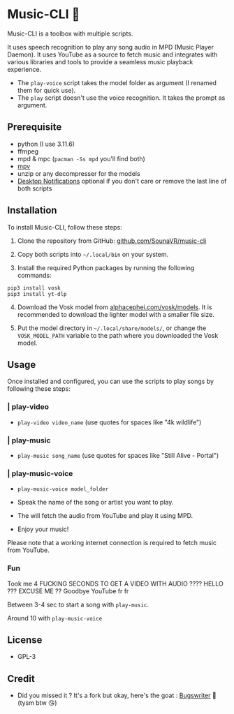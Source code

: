 # Music-CLI 🎹

Music-CLI is a toolbox with multiple scripts.

It uses speech recognition to play any song audio in MPD (Music Player Daemon). It uses YouTube as a source to fetch music and integrates with various libraries and tools to provide a seamless music playback experience.

- The `play-voice` script takes the model folder as argument (I renamed them for quick use).
- The `play` script doesn't use the voice recognition. It takes the prompt as argument.

## Prerequisite
- python (I use 3.11.6)
- ffmpeg
- mpd & mpc (`pacman -Ss mpd` you'll find both)
- [mpv](https://archlinux.org/packages/extra/x86_64/mpv/)
- unzip or any decompresser for the models
- [Desktop Notifications](https://wiki.archlinux.org/title/Desktop_notifications)
optional if you don't care or remove the last line of both scripts

## Installation

To install Music-CLI, follow these steps:

1. Clone the repository from GitHub: [github.com/SounaVR/music-cli](https://github.com/SounaVR/music-cli)

2. Copy both scripts into `~/.local/bin` on your system.

3. Install the required Python packages by running the following commands:

```
pip3 install vosk
pip3 install yt-dlp
```

4. Download the Vosk model from [alphacephei.com/vosk/models](https://alphacephei.com/vosk/models). It is recommended to download the lighter model with a smaller file size.

5. Put the model directory in `~/.local/share/models/`, or change the `VOSK_MODEL_PATH` variable to the path where you downloaded the Vosk model.

## Usage

Once installed and configured, you can use the scripts to play songs by following these steps:

### | play-video
- `play-video video_name` (use quotes for spaces like "4k wildlife")

### | play-music

- `play-music song_name` (use quotes for spaces like "Still Alive - Portal")

### | play-music-voice

- `play-music-voice model_folder`

- Speak the name of the song or artist you want to play.

- The will fetch the audio from YouTube and play it using MPD.

- Enjoy your music!

Please note that a working internet connection is required to fetch music from YouTube.

### Fun
Took me 4 FUCKING SECONDS TO GET A VIDEO WITH AUDIO ???? HELLO ??? EXCUSE ME ??
Goodbye YouTube fr fr

Between 3-4 sec to start a song with `play-music`.

Around 10 with `play-music-voice`

## License
- GPL-3

## Credit
- Did you missed it ? It's a fork but okay, here's the goat : [Bugswriter](https://github.com/Bugswriter/music_fairy) 🥇 (tysm btw 😘)
